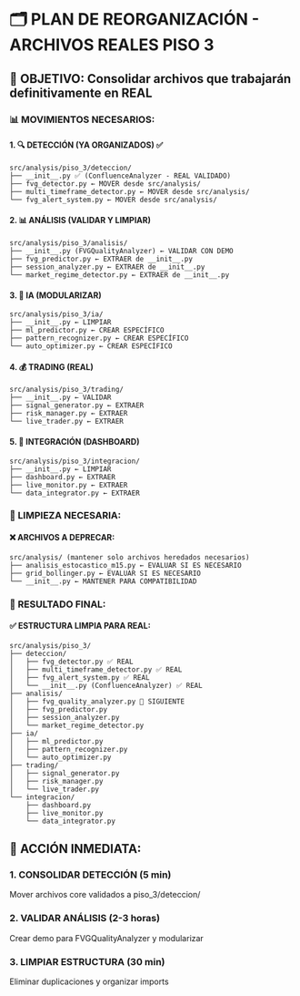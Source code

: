 # 🗂️ PLAN DE REORGANIZACIÓN - ARCHIVOS REALES PISO 3

## 🎯 OBJETIVO: Consolidar archivos que trabajarán definitivamente en REAL

### 📊 MOVIMIENTOS NECESARIOS:

#### 1. 🔍 **DETECCIÓN (YA ORGANIZADOS) ✅**
```
src/analysis/piso_3/deteccion/
├── __init__.py ✅ (ConfluenceAnalyzer - REAL VALIDADO)
├── fvg_detector.py ← MOVER desde src/analysis/
├── multi_timeframe_detector.py ← MOVER desde src/analysis/
└── fvg_alert_system.py ← MOVER desde src/analysis/
```

#### 2. 📊 **ANÁLISIS (VALIDAR Y LIMPIAR)**
```
src/analysis/piso_3/analisis/
├── __init__.py (FVGQualityAnalyzer) ← VALIDAR CON DEMO
├── fvg_predictor.py ← EXTRAER de __init__.py
├── session_analyzer.py ← EXTRAER de __init__.py
└── market_regime_detector.py ← EXTRAER de __init__.py
```

#### 3. 🤖 **IA (MODULARIZAR)**
```
src/analysis/piso_3/ia/
├── __init__.py ← LIMPIAR
├── ml_predictor.py ← CREAR ESPECÍFICO
├── pattern_recognizer.py ← CREAR ESPECÍFICO
└── auto_optimizer.py ← CREAR ESPECÍFICO
```

#### 4. 💰 **TRADING (REAL)**
```
src/analysis/piso_3/trading/
├── __init__.py ← VALIDAR
├── signal_generator.py ← EXTRAER
├── risk_manager.py ← EXTRAER
└── live_trader.py ← EXTRAER
```

#### 5. 🔗 **INTEGRACIÓN (DASHBOARD)**
```
src/analysis/piso_3/integracion/
├── __init__.py ← LIMPIAR
├── dashboard.py ← EXTRAER
├── live_monitor.py ← EXTRAER
└── data_integrator.py ← EXTRAER
```

### 🧹 LIMPIEZA NECESARIA:

#### ❌ **ARCHIVOS A DEPRECAR:**
```
src/analysis/ (mantener solo archivos heredados necesarios)
├── analisis_estocastico_m15.py ← EVALUAR SI ES NECESARIO
├── grid_bollinger.py ← EVALUAR SI ES NECESARIO
└── __init__.py ← MANTENER PARA COMPATIBILIDAD
```

### 🎯 RESULTADO FINAL:

#### ✅ **ESTRUCTURA LIMPIA PARA REAL:**
```
src/analysis/piso_3/
├── deteccion/
│   ├── fvg_detector.py ✅ REAL
│   ├── multi_timeframe_detector.py ✅ REAL
│   ├── fvg_alert_system.py ✅ REAL
│   └── __init__.py (ConfluenceAnalyzer) ✅ REAL
├── analisis/
│   ├── fvg_quality_analyzer.py 🎯 SIGUIENTE
│   ├── fvg_predictor.py
│   ├── session_analyzer.py
│   └── market_regime_detector.py
├── ia/
│   ├── ml_predictor.py
│   ├── pattern_recognizer.py
│   └── auto_optimizer.py
├── trading/
│   ├── signal_generator.py
│   ├── risk_manager.py
│   └── live_trader.py
└── integracion/
    ├── dashboard.py
    ├── live_monitor.py
    └── data_integrator.py
```

## 🚀 ACCIÓN INMEDIATA:

### 1. **CONSOLIDAR DETECCIÓN** (5 min)
Mover archivos core validados a piso_3/deteccion/

### 2. **VALIDAR ANÁLISIS** (2-3 horas)
Crear demo para FVGQualityAnalyzer y modularizar

### 3. **LIMPIAR ESTRUCTURA** (30 min)
Eliminar duplicaciones y organizar imports

